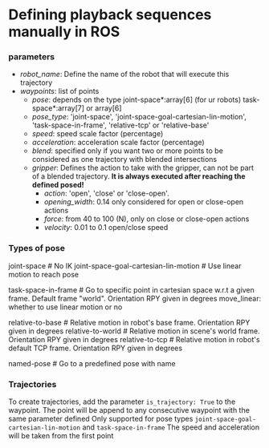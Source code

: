 # Defining playback sequences manually in ROS

### parameters
- *robot_name*: Define the name of the robot that will execute this trajectory
- *waypoints*: list of points
    - *pose*: depends on the type joint-space*:array[6] (for ur robots) task-space*:array[7] or array[6]
    - *pose_type*: 'joint-space', 'joint-space-goal-cartesian-lin-motion', 'task-space-in-frame', 'relative-tcp' or 'relative-base'
    - *speed*: speed scale factor (percentage)
    - *acceleration*: acceleration scale factor (percentage)
    - *blend*: specified only if you want two or more points to be considered as one trajectory with blended intersections
    - *gripper*: Defines the action to take with the gripper, can not be part of a blended trajectory. **It is always executed after reaching the defined posed!**
        - *action*: 'open', 'close' or 'close-open'. 
        - *opening_width*: 0.14 only considered for open or close-open actions
        - *force*: from 40 to 100 (N), only on close or close-open actions
        - *velocity*: 0.01 to 0.1 open/close speed

### Types of pose
joint-space # No IK
joint-space-goal-cartesian-lin-motion # Use linear motion to reach pose

task-space-in-frame # Go to specific point in cartesian space w.r.t a given frame. Default frame "world". Orientation RPY given in degrees
    move_linear: whether to use linear motion or no

relative-to-base # Relative motion in robot's base frame. Orientation RPY given in degrees
relative-to-world # Relative motion in scene's world frame. Orientation RPY given in degrees
relative-to-tcp # Relative motion in robot's default TCP frame. Orientation RPY given in degrees

named-pose # Go to a predefined pose with name

### Trajectories
To create trajectories, add the parameter `is_trajectory: True` to the waypoint.
The point will be append to any consecutive waypoint with the same parameter defined
Only supported for pose types `joint-space-goal-cartesian-lin-motion` and `task-space-in-frame`
The speed and acceleration will be taken from the first point

